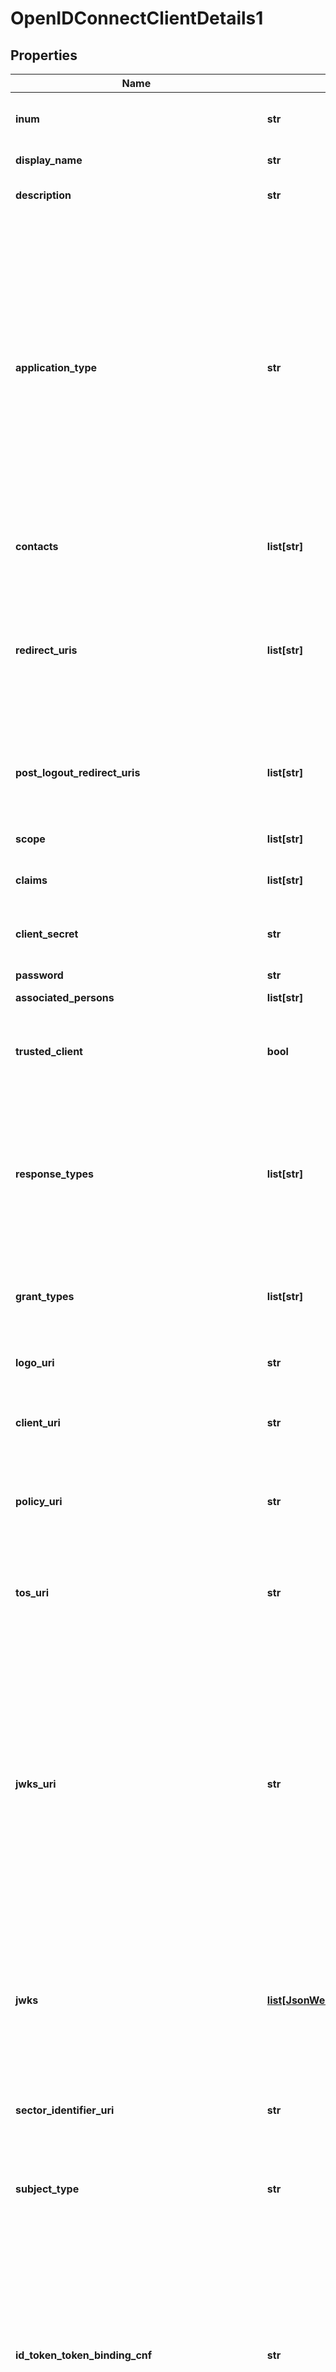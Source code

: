 # OpenIDConnectClientDetails1

## Properties
Name | Type | Description | Notes
------------ | ------------- | ------------- | -------------
**inum** | **str** | XRI i-number. Client Identifier to uniquely identify the client. | [optional] 
**display_name** | **str** | A human-readable name of the client. | [optional] 
**description** | **str** | A human-readable string describing the client. | [optional] 
**application_type** | **str** | Kind of the application. The default, if omitted, is web. The defined values are native or web. Web Clients using the OAuth Implicit Grant Type must only register URLs using the HTTPS scheme as redirect_uris, they must not use localhost as the hostname. Native Clients must only register redirect_uris using custom URI schemes or URLs using the http scheme with localhost as the hostname. | [optional] 
**contacts** | **list[str]** | e-mail addresses of people responsible for this Client. | [optional] 
**redirect_uris** | **list[str]** | Redirection URI values used by the Client. One of these registered Redirection URI values must exactly match the redirect_uri parameter value used in each Authorization Request | [optional] 
**post_logout_redirect_uris** | **list[str]** | Provide the URLs supplied by the RP to request that the user be redirected to this location after a logout has been performed. | [optional] 
**scope** | **list[str]** | Provide list of scopes granted to the client. | [optional] 
**claims** | **list[str]** | Provide list of claims granted to the client. | [optional] 
**client_secret** | **str** | The client secret.  The client MAY omit the parameter if the client secret is an empty string. | [optional] 
**password** | **str** | User password. | [optional] 
**associated_persons** | **list[str]** | List of associated persons. | [optional] 
**trusted_client** | **bool** | Attribute which corresponds to the \&quot;Pre-Authorization\&quot; property. Default value is false. | [optional] 
**response_types** | **list[str]** | A list of the OAuth 2.0 response_type values that the Client is declaring that it will restrict itself to using. If omitted, the default is that the Client will use only the code Response Type. Allowed values are code, token, id_token. | [optional] 
**grant_types** | **list[str]** | A list of the OAuth 2.0 Grant Types that the Client is declaring that it will restrict itself to using. | [optional] 
**logo_uri** | **str** | URL that references a logo for the Client application. | [optional] 
**client_uri** | **str** | URL of the home page of the Client. The value of this field must point to a valid Web page. | [optional] 
**policy_uri** | **str** | URL that the Relying Party Client provides to the End-User to read about the how the profile data will be used. | [optional] 
**tos_uri** | **str** | URL that the Relying Party Client provides to the End-User to read about the Relying Party&#x27;s terms of service. | [optional] 
**jwks_uri** | **str** | URL for the Client&#x27;s JSON Web Key Set (JWK) document containing key(s) that are used for signing requests to the OP. The JWK Set may also contain the Client&#x27;s encryption keys(s) that are used by the OP to encrypt the responses to the Client. When both signing and encryption keys are made available, a use (Key Use) parameter value is required for all keys in the document to indicate each key&#x27;s intended usage. | [optional] 
**jwks** | [**list[JsonWebKey]**](JsonWebKey.md) | List of JSON Web Key (JWK) - A JSON object that represents a cryptographic key. The members of the object represent properties of the key, including its value. | [optional] 
**sector_identifier_uri** | **str** | URL using the https scheme to be used in calculating Pseudonymous Identifiers by the OP. | [optional] 
**subject_type** | **str** | Subject type requested for the Client ID. Valid types include pairwise and public. | [optional] 
**id_token_token_binding_cnf** | **str** | Specifies the JWT Confirmation Method member name (e.g. tbh) that the Relying Party expects when receiving Token Bound ID Tokens. The presence of this parameter indicates that the Relying Party supports Token Binding of ID Tokens. If omitted, the default is that the Relying Party does not support Token Binding of ID Tokens. | [optional] 
**rpt_as_jwt** | **bool** | Specifies whether RPT should be return as signed JWT. | [optional] 
**access_token_as_jwt** | **bool** | Specifies whether access token as signed JWT. | [optional] 
**access_token_signing_alg** | **str** | Specifies signing algorithm that has to be used during JWT signing. If it&#x27;s not specified, then the default OP signing algorithm will be used. | [optional] 
**id_token_signed_response_alg** | **str** | JWS alg algorithm (JWA) required for signing the ID Token issued to this Client. | [optional] 
**id_token_encrypted_response_alg** | **str** | JWE alg algorithm (JWA) required for encrypting the ID Token issued to this Client. | [optional] 
**id_token_encrypted_response_enc** | **str** | JWE enc algorithm (JWA) required for encrypting the ID Token issued to this Client. | [optional] 
**userinfo_signed_response_alg** | **str** | JWS alg algorithm (JWA) required for signing UserInfo Responses. | [optional] 
**userinfo_encrypted_response_alg** | **str** | JWE alg algorithm (JWA) required for encrypting UserInfo Responses. | [optional] 
**userinfo_encrypted_response_enc** | **str** | JWE enc algorithm (JWA) required for encrypting UserInfo Responses. | [optional] 
**request_object_signing_alg** | **str** | JWS alg algorithm (JWA) that must be used for signing Request Objects sent to the OP. | [optional] 
**request_object_encryption_alg** | **str** | JWE alg algorithm (JWA) the RP is declaring that it may use for encrypting Request Objects sent to the OP. | [optional] 
**request_object_encryption_enc** | **str** | JWE enc algorithm (JWA) the RP is declaring that it may use for encrypting Request Objects sent to the OP. | [optional] 
**token_endpoint_auth_method** | **str** | Requested Client Authentication method for the Token Endpoint. | [optional] 
**token_endpoint_auth_signing_alg** | **str** | JWS alg algorithm (JWA) that must be used for signing the JWT used to authenticate the Client at the Token Endpoint for the private_key_jwt and client_secret_jwt authentication methods. | [optional] 
**default_max_age** | **int** | Specifies the Default Maximum Authentication Age. | [optional] 
**require_auth_time** | **bool** | Boolean value specifying whether the auth_time Claim in the ID Token is required. It is required when the value is true. | [optional] 
**claims_redirect_uri** | **list[str]** | Array of The Claims Redirect URIs to which the client wishes the authorization server to direct the requesting party&#x27;s user agent after completing its interaction. | [optional] 
**logout_uri** | **list[str]** | Specifies the URI using the https scheme that the authorization server can call to initiate a login at the client. | [optional] 
**logout_session_required** | **bool** | Boolean value specifying whether the RP requires that a session ID query parameter be included to identify the RP session at the OP when the logout_uri is used. If omitted, the default value is false. | [optional] 
**persist_client_authorizations** | **bool** | Specifies if the client authorization details are to be persisted. Default value is true. | [optional] 
**include_claims_in_id_token** | **bool** | If true then claims are included in token id, default value is false. | [optional] 
**refresh_token_lifetime** | **int** | Specifies the Client-specific refresh token expiration. | [optional] 
**access_token_lifetime** | **int** | Specifies the Client-specific access token expiration. | [optional] 
**default_acr_values** | **list[str]** | Array of default requested Authentication Context Class Reference values that the Authorization Server must use for processing requests from the Client. | [optional] 
**initiate_login_uri** | **str** | Specifies the URI using the https scheme that the authorization server can call to initiate a login at the client. | [optional] 
**exp** | **date** | Integer timestamp, measured in the number of seconds since January 1 1970 UTC, indicating when this permission will expire. | [optional] 
**request_uris** | **list[str]** | Provide a list of requests_uri values that are pre-registered by the Client for use at the Authorization Server. | [optional] 
**authorized_origins** | **list[str]** | Specifies authorized JavaScript origins. | [optional] 
**software_id** | **str** | Specifies a unique identifier string (UUID) assigned by the client developer or software publisher used by registration endpoints to identify the client software to be dynamically registered. | [optional] 
**software_version** | **str** | Specifies a version identifier string for the client software identified by &#x27;software_id&#x27;. The value of the &#x27;software_version&#x27; should change on any update to the client software identified by the same &#x27;software_id&#x27;. | [optional] 
**software_statement** | **str** | Specifies a software statement containing client metadata values about the client software as claims. This is a string value containing the entire signed JWT. | [optional] 
**disabled** | **bool** | Specifies whether client is disabled. | [optional] 
**jans_id** | **str** | Jans Authorization Server Attribute Scope Id. | [optional] 
**deletable** | **bool** | Specifies whether client is deletable. | [optional] 
**client_attributes** | [**Jansconfigapiapiv1openidclientsClientAttributes**](Jansconfigapiapiv1openidclientsClientAttributes.md) |  | [optional] 
**backchannel_authentication_request_signing_alg** | **str** | The JWS algorithm alg value that the Client will use for signing authentication request, as described in Section 7.1.1. of OAuth 2.0 [RFC6749]. When omitted, the Client will not send signed authentication requests. | [optional] 
**backchannel_token_delivery_mode** | **str** | specifies how backchannel token will be delivered. | [optional] 
**backchannel_client_notification_endpoint** | **str** | Client Initiated Backchannel Authentication (CIBA) enables a Client to initiate the authentication of an end-user by means of out-of-band mechanisms. Upon receipt of the notification, the Client makes a request to the token endpoint to obtain the tokens. | [optional] 
**backchannel_user_code_parameter** | **bool** | Boolean value specifying whether the Client supports the user_code parameter. If omitted, the default value is false. | [optional] 

[[Back to Model list]](../README.md#documentation-for-models) [[Back to API list]](../README.md#documentation-for-api-endpoints) [[Back to README]](../README.md)

